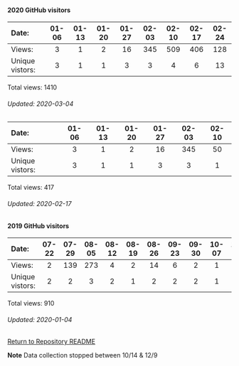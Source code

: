 #### 2020 GitHub visitors
Date:             |    01-06   |    01-13   |    01-20   |    01-27  |  02-03  |  02-10  |  02-17  |  02-24
|:---   |:---:    |:---:  |:---:  |:---:  |:---:  |:---:  |:---:  |:---:
Views:            |    3       |    1       |    2       |    16     |  345    |  509    |  406    |  128
Unique  vistors:  |    3       |    1       |    1       |    3      |      3  |      4  |      6  |      13

Total views: 1410

###### Updated: 2020-03-04
Date:		   |         01-06   |       01-13   |  01-20  |  01-27  |  02-03  |  02-10
|:---   |:---:    |:---:  |:---:  |:---:  |:---:  |:---:
Views:		  |          3       |       1   |  2      |  16     |  345    |  50
Unique  vistors:  |    3       |       1  |      1  |      3  |      3  |      1

Total views: 417
###### Updated: 2020-02-17

#### 2019 GitHub visitors
Date:		   |         07-22   |       07-29   |       08-05   |       08-12   |       08-19   |       08-26   |       09-23   |       09-30  |  10-07  |  10-14  |  12-09  |  12-16  |  12-23  |  12-30
|:---   |:---:    |:---:  |:---:  |:---:  |:---:  |:---:  |:---:  |:---:  |:---:  |:---:  |:---:  |:---:  |:---:  |:---:
Views:		  |         2       |       139     |       273     |       4       |       2       |       14      |       6       |       2      |  1      |  5      |  12     |  1      |  140    |  309    |  5
Unique  vistors:  |       2       |       2       |       3       |       2       |       1       |       2       |       2       |      2  |      1  |      1  |      1  |      1  |      2  |      3  |      2

Total views: 910

###### Updated: 2020-01-04

[Return to Repository README](https://github.com/BradleyA/Linux-admin/blob/master/README.md#traffic)

**Note**  Data collection stopped between 10/14 & 12/9
